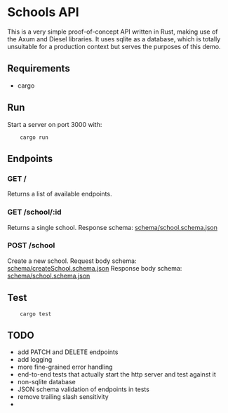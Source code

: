 # Schools API

This is a very simple proof-of-concept API written in Rust, making use of the 
Axum and Diesel libraries. It uses sqlite as a database, which is totally unsuitable 
for a production context but serves the purposes of this demo.

## Requirements
* cargo

## Run
Start a server on port 3000 with:

        cargo run

## Endpoints 

### GET /
Returns a list of available endpoints.

### GET /school/:id
Returns a single school. 
Response schema: [schema/school.schema.json](schema/school.schema.json)

### POST /school
Create a new school.
Request body schema: [schema/createSchool.schema.json](schema/createSchool.schema.json)
Response body schema: [schema/school.schema.json](schema/school.schema.json)

## Test
        cargo test

## TODO
* add PATCH and DELETE endpoints
* add logging
* more fine-grained error handling
* end-to-end tests that actually start the http server and test against it
* non-sqlite database 
* JSON schema validation of endpoints in tests
* remove trailing slash sensitivity
* 